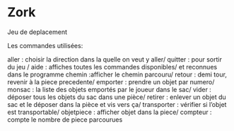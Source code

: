 # Zork

Jeu de deplacement

Les commandes utilisées:

aller : choisir la direction dans la quelle on veut y aller/
quitter : pour sortir du jeu /
aide : affiches toutes les commandes disponibles/
et reconnues dans le programme
chemin :afficher le chemin parcouru/
retour : demi tour, revenir à la piece precedente/
emporter : prendre un objet  par numero/
monsac : la liste des objets emportés par le joueur dans le sac/
vider : déposer tous les objets du sac dans une pièce/
retirer : enlever un objet du sac et le déposer dans la pièce et vis vers ça/
transporter : vérifier si l’objet est transportable/
objetpiece : afficher objet dans la piece/
compteur : compte le nombre de piece parcourues
